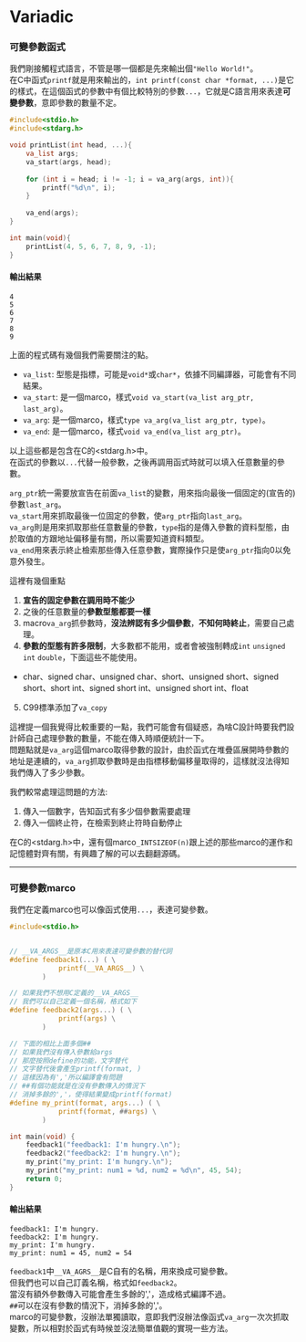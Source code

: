 # Variadic
### 可變參數函式
我們剛接觸程式語言，不管是哪一個都是先來輸出個`"Hello World!"`。  
在C中函式`printf`就是用來輸出的，`int printf(const char *format, ...)`是它的樣式，在這個函式的參數中有個比較特別的參數`...`，它就是C語言用來表達**可變參數**，意即參數的數量不定。  

```c
#include<stdio.h>
#include<stdarg.h>

void printList(int head, ...){
    va_list args;
    va_start(args, head);
    
    for (int i = head; i != -1; i = va_arg(args, int)){
        printf("%d\n", i);
    }
    
    va_end(args);
}

int main(void){
    printList(4, 5, 6, 7, 8, 9, -1);
}
```
#### 輸出結果
```
4
5
6
7
8
9
```
上面的程式碼有幾個我們需要關注的點。  
- `va_list`: 型態是指標，可能是`void*`或`char*`，依據不同編譯器，可能會有不同結果。
- `va_start`: 是一個marco，樣式`void va_start(va_list arg_ptr, last_arg)`。
- `va_arg`: 是一個marco，樣式`type va_arg(va_list arg_ptr, type)`。
- `va_end`: 是一個marco，樣式`void va_end(va_list arg_ptr)`。

以上這些都是包含在C的<stdarg.h>中。  
在函式的參數以`...`代替一般參數，之後再調用函式時就可以填入任意數量的參數。  

`arg_ptr`統一需要放宣告在前面`va_list`的變數，用來指向最後一個固定的(宣告的)參數`last_arg`。  
`va_start`用來抓取最後一位固定的參數，使`arg_ptr`指向`last_arg`。  
`va_arg`則是用來抓取那些任意數量的參數，`type`指的是傳入參數的資料型態，由於取值的方跟地址偏移量有關，所以需要知道資料類型。  
`va_end`用來表示終止檢索那些傳入任意參數，實際操作只是使`arg_ptr`指向0以免意外發生。  

這裡有幾個重點
1. **宣告的固定參數在調用時不能少**
2. 之後的任意數量的**參數型態都要一樣**
3. macro`va_arg`抓參數時，**沒法辨認有多少個參數**，**不知何時終止**，需要自己處理。
4. **參數的型態有許多限制**，大多數都不能用，或者會被強制轉成`int` `unsigned int` `double`，下面這些不能使用。
- char、signed char、unsigned char、short、unsigned short、signed short、short int、signed short int、unsigned short int、float
5. C99標準添加了`va_copy`

這裡提一個我覺得比較重要的一點，我們可能會有個疑惑，為啥C設計時要我們設計師自己處理參數的數量，不能在傳入時順便統計一下。  
問題點就是`va_arg`這個marco取得參數的設計，由於函式在堆疊區展開時參數的地址是連續的，`va_arg`抓取參數時是由指標移動偏移量取得的，這樣就沒法得知我們傳入了多少參數。  

我們較常處理這問題的方法:
1. 傳入一個數字，告知函式有多少個參數需要處理
2. 傳入一個終止符，在檢索到終止符時自動停止

在C的<stdarg.h>中，還有個marco`_INTSIZEOF(n)`跟上述的那些marco的運作和記憶體對齊有關，有興趣了解的可以去翻翻源碼。

___

### 可變參數marco

我們在定義marco也可以像函式使用`...`，表達可變參數。  
```c
#include<stdio.h>


// __VA_ARGS__是原本C用來表達可變參數的替代詞
#define feedback1(...) ( \
            printf(__VA_ARGS__) \
        )

// 如果我們不想用C定義的__VA_ARGS__
// 我們可以自己定義一個名稱，格式如下
#define feedback2(args...) ( \
            printf(args) \
        )

// 下面的相比上面多個##
// 如果我們沒有傳入參數給args
// 那麼按照define的功能，文字替代
// 文字替代後會產生printf(format, )
// 這樣因為有','所以編譯會有問題
// ##有個功能就是在沒有參數傳入的情況下
// 消掉多餘的','，使得結果變成printf(format)
#define my_print(format, args...) ( \
            printf(format, ##args) \
        )

int main(void) {
    feedback1("feedback1: I'm hungry.\n");
    feedback2("feedback2: I'm hungry.\n");
    my_print("my_print: I'm hungry.\n");
    my_print("my_print: num1 = %d, num2 = %d\n", 45, 54);
    return 0;
}
```
#### 輸出結果
```
feedback1: I'm hungry.
feedback2: I'm hungry.
my_print: I'm hungry.
my_print: num1 = 45, num2 = 54
```
`feedback1`中`__VA_AGRS__`是C自有的名稱，用來換成可變參數。  
但我們也可以自己訂義名稱，格式如`feedback2`。  
當沒有額外參數傳入可能會產生多餘的','，造成格式編譯不過。  
`##`可以在沒有參數的情況下，消掉多餘的','。  
marco的可變參數，沒辦法單獨讀取，意即我們沒辦法像函式`va_arg`一次次抓取變數，所以相對於函式有時候並沒法簡單值觀的實現一些方法。
